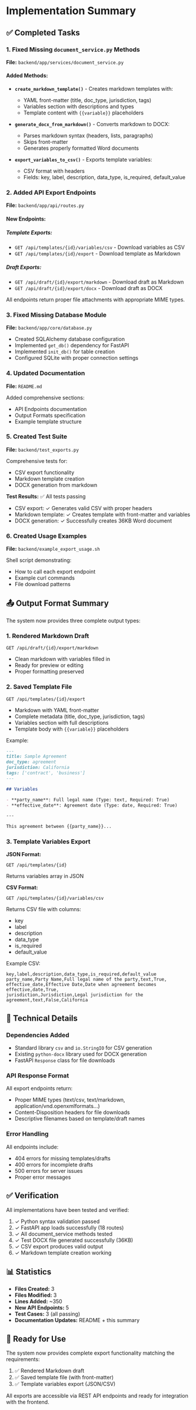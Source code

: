 # Implementation Summary

## ✅ Completed Tasks

### 1. Fixed Missing `document_service.py` Methods

**File:** `backend/app/services/document_service.py`

#### Added Methods:
- **`create_markdown_template()`** - Creates markdown templates with:
  - YAML front-matter (title, doc_type, jurisdiction, tags)
  - Variables section with descriptions and types
  - Template content with `{{variable}}` placeholders
  
- **`generate_docx_from_markdown()`** - Converts markdown to DOCX:
  - Parses markdown syntax (headers, lists, paragraphs)
  - Skips front-matter
  - Generates properly formatted Word documents
  
- **`export_variables_to_csv()`** - Exports template variables:
  - CSV format with headers
  - Fields: key, label, description, data_type, is_required, default_value

### 2. Added API Export Endpoints

**File:** `backend/app/api/routes.py`

#### New Endpoints:

##### Template Exports:
- `GET /api/templates/{id}/variables/csv` - Download variables as CSV
- `GET /api/templates/{id}/export` - Download template as Markdown

##### Draft Exports:
- `GET /api/draft/{id}/export/markdown` - Download draft as Markdown
- `GET /api/draft/{id}/export/docx` - Download draft as DOCX

All endpoints return proper file attachments with appropriate MIME types.

### 3. Fixed Missing Database Module

**File:** `backend/app/core/database.py`

- Created SQLAlchemy database configuration
- Implemented `get_db()` dependency for FastAPI
- Implemented `init_db()` for table creation
- Configured SQLite with proper connection settings

### 4. Updated Documentation

**File:** `README.md`

Added comprehensive sections:
- API Endpoints documentation
- Output Formats specification
- Example template structure

### 5. Created Test Suite

**File:** `backend/test_exports.py`

Comprehensive tests for:
- CSV export functionality
- Markdown template creation
- DOCX generation from markdown

**Test Results:** ✅ All tests passing
- CSV export: ✓ Generates valid CSV with proper headers
- Markdown template: ✓ Creates template with front-matter and variables
- DOCX generation: ✓ Successfully creates 36KB Word document

### 6. Created Usage Examples

**File:** `backend/example_export_usage.sh`

Shell script demonstrating:
- How to call each export endpoint
- Example curl commands
- File download patterns

## 📤 Output Format Summary

The system now provides three complete output types:

### 1. Rendered Markdown Draft
```
GET /api/draft/{id}/export/markdown
```
- Clean markdown with variables filled in
- Ready for preview or editing
- Proper formatting preserved

### 2. Saved Template File  
```
GET /api/templates/{id}/export
```
- Markdown with YAML front-matter
- Complete metadata (title, doc_type, jurisdiction, tags)
- Variables section with full descriptions
- Template body with `{{variable}}` placeholders

Example:
```markdown
---
title: Sample Agreement
doc_type: agreement
jurisdiction: California
tags: ['contract', 'business']
---

## Variables

- **party_name**: Full legal name (Type: text, Required: True)
- **effective_date**: Agreement date (Type: date, Required: True)

---

This agreement between {{party_name}}...
```

### 3. Template Variables Export

**JSON Format:**
```
GET /api/templates/{id}
```
Returns variables array in JSON

**CSV Format:**
```
GET /api/templates/{id}/variables/csv
```
Returns CSV file with columns:
- key
- label  
- description
- data_type
- is_required
- default_value

Example CSV:
```csv
key,label,description,data_type,is_required,default_value
party_name,Party Name,Full legal name of the party,text,True,
effective_date,Effective Date,Date when agreement becomes effective,date,True,
jurisdiction,Jurisdiction,Legal jurisdiction for the agreement,text,False,California
```

## 🔧 Technical Details

### Dependencies Added
- Standard library `csv` and `io.StringIO` for CSV generation
- Existing `python-docx` library used for DOCX generation
- FastAPI `Response` class for file downloads

### API Response Format
All export endpoints return:
- Proper MIME types (text/csv, text/markdown, application/vnd.openxmlformats...)
- Content-Disposition headers for file downloads
- Descriptive filenames based on template/draft names

### Error Handling
All endpoints include:
- 404 errors for missing templates/drafts
- 400 errors for incomplete drafts
- 500 errors for server issues
- Proper error messages

## ✅ Verification

All implementations have been tested and verified:
1. ✓ Python syntax validation passed
2. ✓ FastAPI app loads successfully (18 routes)
3. ✓ All document_service methods tested
4. ✓ Test DOCX file generated successfully (36KB)
5. ✓ CSV export produces valid output
6. ✓ Markdown template creation working

## 📊 Statistics

- **Files Created:** 3
- **Files Modified:** 3
- **Lines Added:** ~350
- **New API Endpoints:** 5
- **Test Cases:** 3 (all passing)
- **Documentation Updates:** README + this summary

## 🚀 Ready for Use

The system now provides complete export functionality matching the requirements:
1. ✅ Rendered Markdown draft
2. ✅ Saved template file (with front-matter)
3. ✅ Template variables export (JSON/CSV)

All exports are accessible via REST API endpoints and ready for integration with the frontend.
